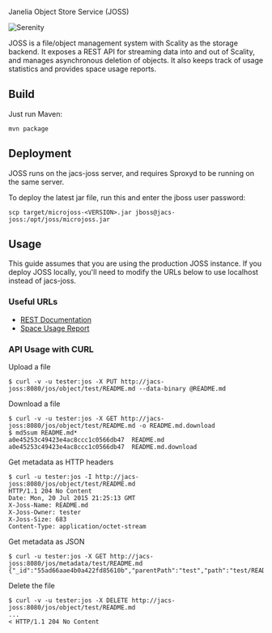 Janelia Object Store Service (JOSS)

![Serenity](http://i.imgur.com/vnHE9Xm.jpg)

JOSS is a file/object management system with Scality as the storage backend. It exposes a REST API for streaming data into and out of Scality, and manages asynchronous deletion of objects. It also keeps track of usage statistics and provides space usage reports.

## Build

Just run Maven: 

    mvn package

## Deployment

JOSS runs on the jacs-joss server, and requires Sproxyd to be running on the same server.

To deploy the latest jar file, run this and enter the jboss user password:

    scp target/microjoss-<VERSION>.jar jboss@jacs-joss:/opt/joss/microjoss.jar

## Usage

This guide assumes that you are using the production JOSS instance. If you deploy JOSS locally, you'll need to modify the URLs below to use localhost instead of jacs-joss.

### Useful URLs

* [REST Documentation](http://jacs-joss.int.janelia.org:8080/swagger)
* [Space Usage Report](http://jacs-joss.int.janelia.org:8080/jos/report/usage/owner)

### API Usage with CURL

Upload a file

    $ curl -v -u tester:jos -X PUT http://jacs-joss:8080/jos/object/test/README.md --data-binary @README.md

Download a file

    $ curl -v -u tester:jos -X GET http://jacs-joss:8080/jos/object/test/README.md -o README.md.download
    $ md5sum README.md*
    a0e45253c49423e4ac8ccc1c0566db47  README.md
    a0e45253c49423e4ac8ccc1c0566db47  README.md.download

Get metadata as HTTP headers

    $ curl -u tester:jos -I http://jacs-joss:8080/jos/object/test/README.md
    HTTP/1.1 204 No Content
    Date: Mon, 20 Jul 2015 21:25:13 GMT
    X-Joss-Name: README.md
    X-Joss-Owner: tester
    X-Joss-Size: 683
    Content-Type: application/octet-stream

Get metadata as JSON

    $ curl -u tester:jos -X GET http://jacs-joss:8080/jos/metadata/test/README.md
    {"_id":"55ad66aae4b0a422fd85610b","parentPath":"test","path":"test/README.md","name":"README.md","fileType":"md","owner":"tester","numBytes":"683","bzipped":false,"deleted":false}

Delete the file

    $ curl -v -u tester:jos -X DELETE http://jacs-joss:8080/jos/object/test/README.md
    ...
    < HTTP/1.1 204 No Content

